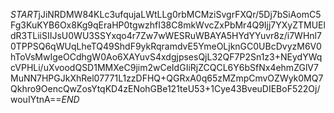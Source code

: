 $START$jJiNRDMW84KLc3ufqujaLWtLLg0rbMCMziSvgrFXQr/5Dj7bSiAomC5Fg3KuKYB6Ox8Kg9qEraHP0tgwzhfI38C8mkWvcZxPbMr4Q9Ijj7YXyZTMUEldR3TLiiSIIJsU0WU3SSYxqo4r7Zw7wWESRuWBAYA5HYdYYuvr8z/i7WHnl70TPPSQ6qWUqLheTQ49ShdF9ykRqramdvE5YmeOLjknGC0UBcDvyzM6V0hToVsMwIgeOCdhgW0Ao6XAYuvS4xdgjpsesQjL32QF7P2Sn1z3+NEydYWqcVPHLi/uXvoodQSD1MMXeC9jim2wCeIdGIiRjZCQCL6Y6bSfNx4ehmZGlV7MuNN7HPGJkXhRel07771L1zzDFHQ+QGRxA0q65zMZmpCmvOZWyk0MQ7Qkhro9OencQwZosYtqKD4zENohGBe121teU53+1Cye43BveuDIEBoF522Oj/wouIYtnA==$END$